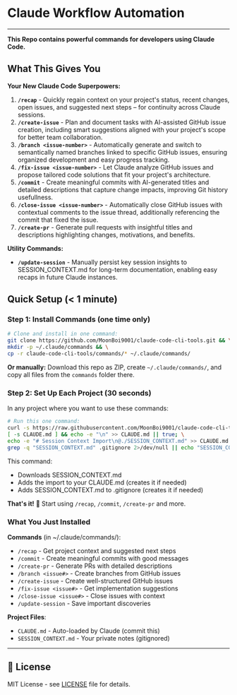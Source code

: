 # Claude Workflow Automation

---

**This Repo contains powerful commands for developers using Claude Code.**

## What This Gives You

**Your New Claude Code Superpowers:**
1. **`/recap`** - Quickly regain context on your project's status, recent changes, open issues, and suggested next steps – for continuity across Claude sessions.
2. **`/create-issue`** - Plan and document tasks with AI-assisted GitHub issue creation, including smart suggestions aligned with your project's scope for better team collaboration.
3. **`/branch <issue-number>`** - Automatically generate and switch to semantically named branches linked to specific GitHub issues, ensuring organized development and easy progress tracking.
4. **`/fix-issue <issue-number>`** - Let Claude analyze GitHub issues and propose tailored code solutions that fit your project's architecture.
5. **`/commit`** - Create meaningful commits with AI-generated titles and detailed descriptions that capture change impacts, improving Git history usefullness.
6. **`/close-issue <issue-number>`** - Automatically close GitHub issues with contextual comments to the issue thread, additionally referencing the commit that fixed the issue.
7. **`/create-pr`** - Generate pull requests with insightful titles and descriptions highlighting changes, motivations, and benefits.

**Utility Commands:**
- **`/update-session`** - Manually persist key session insights to SESSION_CONTEXT.md for long-term documentation, enabling easy recaps in future Claude instances. 

## Quick Setup (< 1 minute)

### Step 1: Install Commands (one time only)

```bash
# Clone and install in one command:
git clone https://github.com/MoonBoi9001/claude-code-cli-tools.git && \
mkdir -p ~/.claude/commands && \
cp -r claude-code-cli-tools/commands/* ~/.claude/commands/
```

**Or manually:** Download this repo as ZIP, create `~/.claude/commands/`, and copy all files from the `commands` folder there.

### Step 2: Set Up Each Project (30 seconds)

In any project where you want to use these commands:

```bash
# Run this one command:
curl -s https://raw.githubusercontent.com/MoonBoi9001/claude-code-cli-tools/main/SESSION_CONTEXT.md -o SESSION_CONTEXT.md && \
[ -s CLAUDE.md ] && echo -e "\n" >> CLAUDE.md || true; \
echo -e "# Session Context Import\n@./SESSION_CONTEXT.md" >> CLAUDE.md && \
grep -q "SESSION_CONTEXT.md" .gitignore 2>/dev/null || echo "SESSION_CONTEXT.md" >> .gitignore
```

This command:
- Downloads SESSION_CONTEXT.md 
- Adds the import to your CLAUDE.md (creates it if needed)
- Adds SESSION_CONTEXT.md to .gitignore (creates it if needed)

**That's it!** 🎉 Start using `/recap`, `/commit`, `/create-pr` and more.

### What You Just Installed

**Commands** (in ~/.claude/commands/):
- `/recap` - Get project context and suggested next steps
- `/commit` - Create meaningful commits with good messages
- `/create-pr` - Generate PRs with detailed descriptions
- `/branch <issue#>` - Create branches from GitHub issues
- `/create-issue` - Create well-structured GitHub issues
- `/fix-issue <issue#>` - Get implementation suggestions
- `/close-issue <issue#>` - Close issues with context
- `/update-session` - Save important discoveries

**Project Files**:
- `CLAUDE.md` - Auto-loaded by Claude (commit this)
- `SESSION_CONTEXT.md` - Your private notes (gitignored)

---

## 📄 License

MIT License - see [LICENSE](LICENSE) file for details.
